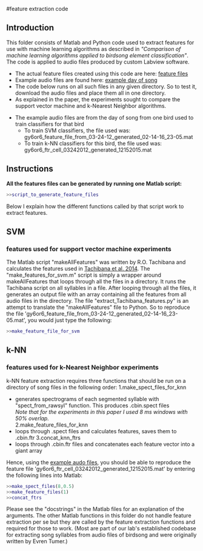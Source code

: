 #feature extraction code

Introduction
-------------

This folder consists of Matlab and Python code used to extract features for use with machine learning algorithms as described in _"Comparison of machine learning algorithms applied to birdsong element classification"_. The code is applied to audio files produced by custom Labview software. 
* The actual feature files created using this code are here: [feature files](https://drive.google.com/folderview?id=0B0BKW2mh0ySnY3NDcjZCM1dLS1k&usp=drive_web)
* Example audio files are found here: [example day of song](https://drive.google.com/folderview?id=0B0BKW2mh0ySnYWhkYmV6WnNFQ1U&usp=sharing)
 * The code below runs on all such files in any given directory. So to test it, download the audio files and place them all in one directory.
* As explained in the paper, the experiments sought to compare the support vector machine and k-Nearest Neighbor algorithms.
 - The example audio files are from the day of song from one bird used to train classifiers for that bird
   * To train SVM classifiers, the file used was: gy6or6_feature_file_from_03-24-12_generated_02-14-16_23-05.mat
   * To train k-NN classifiers for this bird, the file used was: gy6or6_ftr_cell_03242012_generated_12152015.mat

Instructions 
-------------

**All the features files can be generated by running one Matlab script:**
```matlab
>>script_to_generate_feature_files
```
 
Below I explain how the different functions called by that script work to extract features.
## SVM
### features used for support vector machine experiments
The Matlab script "makeAllFeatures" was written by R.O. Tachibana and calculates the features used in [Tachibana et al. 2014](http://journals.plos.org/plosone/article?id=10.1371/journal.pone.0092584). The "make_features_for_svm.m" script is simply a wrapper around makeAllFeatures that loops through all the files in a directory. It runs the Tachibana script on all syllables in a file. After looping through all the files, it generates an output file with an array containing all the features from all audio files in the directory.
The file "extract_Tachibana_features.py" is an attempt to translate the "makeAllFeatures" file to Python.
So to reproduce the file 'gy6or6_feature_file_from_03-24-12_generated_02-14-16_23-05.mat', you would just type the following:
```matlab
>>make_feature_file_for_svm
```

## k-NN
### features used for k-Nearest Neighbor experiments
k-NN feature extraction requires three functions that should be run on a directory of song files in the following order:
1.make_spect_files_for_knn
 * generates spectrograms of each segmented syllable with "spect_from_rawsyl" function. This produces .cbin.spect files  
 *Note that for the experiments in this paper I used 8 ms windows with 50% overlap.*  
2.make_feature_files_for_knn
 * loops through .spect files and calculates features, saves them to .cbin.ftr
3.concat_knn_ftrs
 * loops through .cbin.ftr files and concatenates each feature vector into a giant array

Hence, using the [example audo files](https://drive.google.com/folderview?id=0B0BKW2mh0ySnYWhkYmV6WnNFQ1U&usp=sharing), you should be able to reproduce the feature file 'gy6or6_ftr_cell_03242012_generated_12152015.mat' by entering the following lines into Matlab:
```matlab
>>make_spect_files(8,0.5)
>>make_feature_files(1)
>>concat_ftrs
```

Please see the "docstrings" in the Matlab files for an explanation of the arguments.
The other Matlab functions in this folder do not handle feature extraction per se but they are called by the feature extraction functions and required for those to work. (Most are part of our lab's established codebase for extracting song syllables from audio files of birdsong and were originally written by Evren Tumer.)

